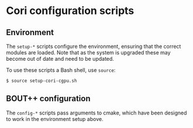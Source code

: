 Cori configuration scripts
==========================


Environment
-----------

The `setup-*` scripts configure the environment, ensuring that the correct
modules are loaded. Note that as the system is upgraded these may become
out of date and need to be updated.

To use these scripts a Bash shell, use `source`:

    $ source setup-cori-cgpu.sh


BOUT++ configuration
--------------------

The `config-*` scripts pass arguments to cmake, which have been designed to work
in the environment setup above.

